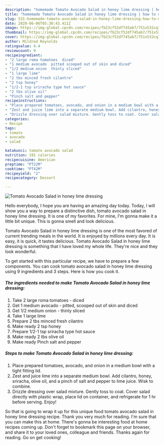 ```yaml
---
description: "homemade Tomato Avocado Salad in honey lime dressing | how to make the best Tomato Avocado Salad in honey lime dressing"
title: "homemade Tomato Avocado Salad in honey lime dressing | how to make the best Tomato Avocado Salad in honey lime dressing"
slug: 531-homemade-tomato-avocado-salad-in-honey-lime-dressing-how-to-make-the-best-tomato-avocado-salad-in-honey-lime-dressing
date: 2020-06-06T05:30:43.411Z
image: https://img-global.cpcdn.com/recipes/fb23cf52df745ab7/751x532cq70/tomato-avocado-salad-in-honey-lime-dressing-recipe-main-photo.jpg
thumbnail: https://img-global.cpcdn.com/recipes/fb23cf52df745ab7/751x532cq70/tomato-avocado-salad-in-honey-lime-dressing-recipe-main-photo.jpg
cover: https://img-global.cpcdn.com/recipes/fb23cf52df745ab7/751x532cq70/tomato-avocado-salad-in-honey-lime-dressing-recipe-main-photo.jpg
author: Mildred Reynolds
ratingvalue: 4.4
reviewcount: 9
recipeingredient:
- "2 large roma tomatoes  diced"
- "1 medium avocado  pitted scooped out of skin and diced"
- "1/2 medium onion  thinly sliced"
- "1 large lime"
- "2 tbs minced fresh cilantro"
- "2 tsp honey"
- "1/2-1 tsp sriracha type hot sauce"
- "2 tbs olive oil"
- "Pinch salt and pepper"
recipeinstructions:
- "Place prepared tomatoes, avocado, and onion in a medium bowl with a tight fitting lid."
- "Zest and juice lime into a separate medium bowl. Add cilantro, honey, sriracha, olive oil, and a pinch of salt and pepper to lime juice. Wisk to combine."
- "Drizzle dressing over salad mixture. Gently toss to coat. Cover salad directly with plastic wrap, place lid on container, and refrigerate for 1 hr before serving. Enjoy!"
categories:
- Recipe
tags:
- tomato
- avocado
- salad

katakunci: tomato avocado salad 
nutrition: 191 calories
recipecuisine: American
preptime: "PT22M"
cooktime: "PT42M"
recipeyield: "2"
recipecategory: Dessert

---
```



![Tomato Avocado Salad in honey lime dressing](https://img-global.cpcdn.com/recipes/fb23cf52df745ab7/751x532cq70/tomato-avocado-salad-in-honey-lime-dressing-recipe-main-photo.jpg)

Hello everybody, I hope you are having an amazing day today. Today, I will show you a way to prepare a distinctive dish, tomato avocado salad in honey lime dressing. It is one of my favorites. For mine, I'm gonna make it a little bit unique. This is gonna smell and look delicious.

Tomato Avocado Salad in honey lime dressing is one of the most favored of current trending meals in the world. It is enjoyed by millions every day. It is easy, it is quick, it tastes delicious. Tomato Avocado Salad in honey lime dressing is something that I have loved my whole life. They're nice and they look wonderful.




To get started with this particular recipe, we have to prepare a few components. You can cook tomato avocado salad in honey lime dressing using 9 ingredients and 3 steps. Here is how you cook it.

<!--inarticleads1-->

##### The ingredients needed to make Tomato Avocado Salad in honey lime dressing:

1. Take 2 large roma tomatoes - diced
1. Get 1 medium avocado - pitted, scooped out of skin and diced
1. Get 1/2 medium onion - thinly sliced
1. Take 1 large lime
1. Prepare 2 tbs minced fresh cilantro
1. Make ready 2 tsp honey
1. Prepare 1/2-1 tsp sriracha type hot sauce
1. Make ready 2 tbs olive oil
1. Make ready Pinch salt and pepper




<!--inarticleads2-->

##### Steps to make Tomato Avocado Salad in honey lime dressing:

1. Place prepared tomatoes, avocado, and onion in a medium bowl with a tight fitting lid.
1. Zest and juice lime into a separate medium bowl. Add cilantro, honey, sriracha, olive oil, and a pinch of salt and pepper to lime juice. Wisk to combine.
1. Drizzle dressing over salad mixture. Gently toss to coat. Cover salad directly with plastic wrap, place lid on container, and refrigerate for 1 hr before serving. Enjoy!




So that is going to wrap it up for this unique food tomato avocado salad in honey lime dressing recipe. Thank you very much for reading. I'm sure that you can make this at home. There's gonna be interesting food at home recipes coming up. Don't forget to bookmark this page on your browser, and share it to your loved ones, colleague and friends. Thanks again for reading. Go on get cooking!
